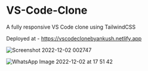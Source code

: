 # VS-Code-Clone
A fully responsive VS Code clone using TailwindCSS

Deployed at -
https://vscodeclonebyankush.netlify.app

![Screenshot 2022-12-02 002747](https://user-images.githubusercontent.com/118118102/205291670-a5ac6b3f-ebba-4da1-a66d-735919a45c4a.png)

![WhatsApp Image 2022-12-02 at 17 51 42](https://user-images.githubusercontent.com/118118102/205291955-b153fd90-a38c-4c9f-96f1-02bbc264b558.jpg)
